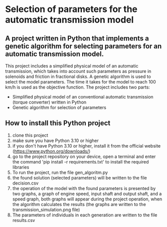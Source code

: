 # Selection of parameters for the automatic transmission model

## A project written in Python that implements a genetic algorithm for selecting parameters for an automatic transmission model.

This project includes a simplified physical model of an automatic transmission, which takes into account such parameters as pressure in solenoids and friction in fractional disks. A genetic algorithm is used to select the model parameters. The time it takes for the model to reach 100 km/h is used as the objective function. The project includes two parts:

* Simplified physical model of an conventional automatic transmission (torque converter) written in Python
* Genetic algorithm for selection of parameters

## How to install this Python project

1. clone this project
2. make sure you have Python 3.10 or higher
3. if you don't have Python 3.10 or higher, install it from the official website (https://www.python.org/downloads/)
4. go to the project repository on your device, open a terminal and enter the command 'pip install -r requirements.txt' to install the required libraries
5. To run the project, run the file gen_algoritm.py
6. the found solution (selected parameters) will be written to the file decision.csv
7. the operation of the model with the found parameters is presented by two graphs, a graph of engine speed, input shaft and output shaft, and a speed graph, both graphs will appear during the project operation, when the algorithm calculates the results (the graphs are written to the transmission_simulation.png file)
8. The parameters of individuals in each generation are written to the file results.csv
